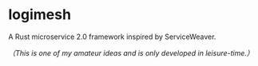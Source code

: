 # logimesh
A Rust microservice 2.0 framework inspired by ServiceWeaver.

*（This is one of my amateur ideas and is only developed in leisure-time.）*

